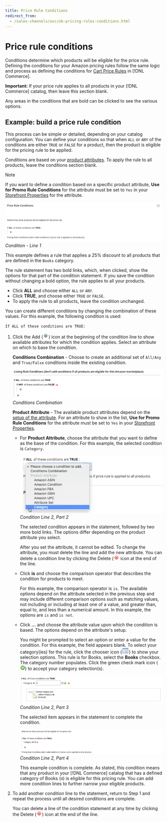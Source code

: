 ```yaml
---
title: Price Rule Conditions
redirect_from:
  - /sales-channels/asc/ob-pricing-rules-conditions.html
---
```


# Price rule conditions

Conditions determine which products will be eligible for the price rule. Defining the conditions for your Amazon pricing rules follow the same logic and process as defining the conditions for [Cart Price Rules](https://docs.magento.com/user-guide/marketing/price-rules-cart.html) in [!DNL Commerce].

**Important:** If your price rule applies to all products in your [!DNL Commerce] catalog, then leave this section blank.

Any areas in the conditions that are bold can be clicked to see the various options.

## Example: build a price rule condition

This process can be simple or detailed, depending on your catalog configuration. You can define your conditions so that when `ALL` or `ANY` of the conditions are either `TRUE` or `FALSE` for a product, then the product is eligible for the pricing rule to be applied.

Conditions are based on your [product attributes](https://docs.magento.com/user-guide/catalog/product-attributes.html). To apply the rule to all products, leave the conditions section blank.

>[!NOTE]
>
>If you want to define a condition based on a specific product attribute, **Use for Promo Rule Conditions** for the attribute must be set to `Yes` in your [Storefront Properties](https://docs.magento.com/user-guide/stores/attribute-product-create.html) for the attribute.

![](assets/ob-price-rules-condition-1.png)
_Condition - Line 1_

This example defines a rule that applies a 25% discount to all products that are defined in the `Books` category.

The rule statement has two bold links, which, when clicked, show the options for that part of the condition statement. If you save the condition without changing a bold option, the rule applies to all your products.

- Click **ALL** and choose either `ALL` or `ANY`.
- Click **TRUE**, and choose either `TRUE` or `FALSE`.
- To apply the rule to all products, leave the condition unchanged.

You can create different conditions by changing the combination of these values. For this example, the following condition is used:

   `If ALL of these conditions are TRUE:`

1. Click the Add (![Add icon](assets/btn-add-grn.png)) icon at the beginning of the condition line to show available attributes for which the condition applies. Select an attribute on which to base the condition.

   **Conditions Combination** -  Choose to create an additional set of `All/Any` and `True/False` conditions inside the existing condition.

   ![](assets/ob-conditions-combinations.png)
   _Conditions Combination_

   **Product Attribute** - The available product attributes depend on the [setup of the attribute](https://docs.magento.com/user-guide/stores/attribute-product-create.html). For an attribute to show in the list, **Use for Promo Rule Conditions** for the attribute must be set to `Yes` in your [Storefront Properties](https://docs.magento.com/user-guide/stores/attribute-product-create.html).

   - For **Product Attribute**, choose the attribute that you want to define as the base of the condition. For this example, the selected condition is `Category`.

      ![](assets/ob-price-rule-condition-2.png)
      _Condition Line 2, Part 2_

      The selected condition appears in the statement, followed by two more bold links. The options differ depending on the product attribute you select.

      After you set the attribute, it cannot be edited. To change the attribute, you must delete the line and add the new attribute. You can delete a condition line by clicking the Delete (![Delete icon](assets/btn-del-red.png) icon at the end of the line.

   - Click **is** and choose the comparison operator that describes the condition for products to meet.

      For this example, the comparison operator is `is`. The available options depend on the attribute selected in the previous step and may include different comparison options such as matching values, not including or including at least one of a value, and greater than, equal to, and less than a numerical amount. In this example, the options are `is` and `is not`.

   - Click **...** and choose the attribute value upon which the condition is based. The options depend on the attribute's setup.

      You might be prompted to select an option or enter a value for the condition. For this example, the field appears blank. To select your category(ies) for the rule, click the chooser icon (![Chooser icon](assets/btn-chooser.png)) to show your selection options. This rule is for Books, select the **Books** checkbox. The category number populates. Click the green check mark icon (![Check mark icon](assets/btn-check-mark-green.png)) to accept your category selection(s).

      ![](assets/ob-price-rule-condition-3.png)
      _Condition Line 2, Part 3_

      The selected item appears in the statement to complete the condition.

      ![](assets/ob-price-rule-condition-4.png)
      _Condition Line 2, Part 4_

      This example condition is complete. As stated, this condition means that any product in your [!DNL Commerce] catalog that has a defined category of Books (`4`) is eligible for this pricing rule. You can add more condition lines to further narrow your eligible products.

1. To add another condition line to the statement, return to Step 1 and repeat the process until all desired conditions are complete.

    You can delete a line of the condition statement at any time by clicking the Delete (![Delete icon](assets/btn-del-red.png)) icon at the end of the line.
